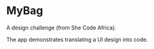 # MyBag

A design challenge (from She Code Africa).

The app demonstrates translating a UI design into code.
